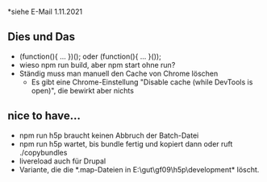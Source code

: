 *siehe E-Mail 1.11.2021
## Dies und Das
* (function(){ ... })(); oder (function(){ ... }());
* wieso npm run build, aber npm start ohne run?
* Ständig muss man manuell den Cache von Chrome löschen
  *  Es gibt eine Chrome-Einstellung "Disable cache (while DevTools is open)",
  die bewirkt aber nichts
## nice to have...
* npm run h5p braucht keinen Abbruch der Batch-Datei
* npm run h5p wartet, bis bundle fertig und kopiert dann oder ruft ./copybundles
* livereload auch für Drupal
* Variante, die die *.map-Dateien in E:\gut\gf09\h5p\development\* löscht.
